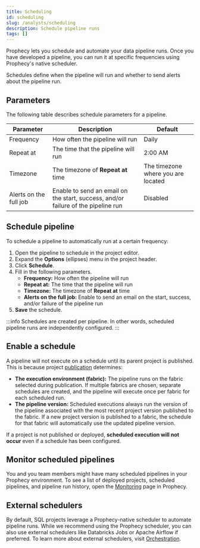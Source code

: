 ```yaml
---
title: Scheduling
id: scheduling
slug: /analysts/scheduling
description: Schedule pipeline runs
tags: []
---
```


Prophecy lets you schedule and automate your data pipeline runs. Once you have developed a pipeline, you can run it at specific frequencies using Prophecy's native scheduler.

Schedules define when the pipeline will run and whether to send alerts about the pipeline run.

## Parameters

The following table describes schedule parameters for a pipeline.

| Parameter              | Description                                                                       | Default                            |
| ---------------------- | --------------------------------------------------------------------------------- | ---------------------------------- |
| Frequency              | How often the pipeline will run                                                   | Daily                              |
| Repeat at              | The time that the pipeline will run                                               | 2:00 AM                            |
| Timezone               | The timezone of **Repeat at** time                                                | The timezone where you are located |
| Alerts on the full job | Enable to send an email on the start, success, and/or failure of the pipeline run | Disabled                           |

## Schedule pipeline

To schedule a pipeline to automatically run at a certain frequency:

1. Open the pipeline to schedule in the project editor.
1. Expand the **Options** (ellipses) menu in the project header.
1. Click **Schedule**.
1. Fill in the following parameters.
   - **Frequency:** How often the pipeline will run
   - **Repeat at:** The time that the pipeline will run
   - **Timezone:** The timezone of **Repeat at** time
   - **Alerts on the full job:** Enable to send an email on the start, success, and/or failure of the pipeline run
1. **Save** the schedule.

:::info
Schedules are created per pipeline. In other words, scheduled pipeline runs are independently configured.
:::

## Enable a schedule

A pipeline will not execute on a schedule until its parent project is published. This is because project [publication](/analysts/version-control/publication) determines:

- **The execution environment (fabric):** The pipeline runs on the fabric selected during publication. If multiple fabrics are chosen, separate schedules are created, and the pipeline will execute once per fabric for each scheduled run.
- **The pipeline version:** Scheduled executions always run the version of the pipeline associated with the most recent project version published to the fabric. If a new project version is published to a fabric, the schedule for that fabric will automatically use the updated pipeline version.

If a project is not published or deployed, **scheduled execution will not occur** even if a schedule has been configured.

## Monitor scheduled pipelines

You and you team members might have many scheduled pipelines in your Prophecy environment. To see a list of deployed projects, scheduled pipelines, and pipeline run history, open the [Monitoring](docs/analysts/observability.md) page in Prophecy.

## External schedulers

By default, SQL projects leverage a Prophecy-native scheduler to automate pipeline runs. While we recommend using the Prophecy scheduler, you can also use external schedulers like Databricks Jobs or Apache Airflow if preferred. To learn more about external schedulers, visit [Orchestration](docs/Orchestration/Orchestration.md).
